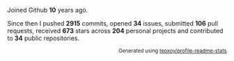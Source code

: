 Joined Github **10** years ago.

Since then I pushed **2915** commits, opened **34** issues, submitted **106** pull requests, received **673** stars across **204** personal projects and contributed to **34** public repositories.

<p align="right"><sub>Generated using <a href="https://github.com/marketplace/actions/profile-readme-stats">teoxoy/profile-readme-stats</a></sub></p>
